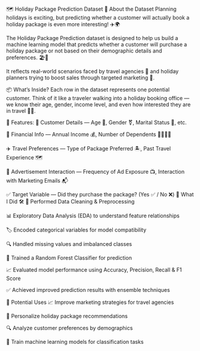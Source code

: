 🗺️ Holiday Package Prediction Dataset
📖 About the Dataset
Planning holidays is exciting, but predicting whether a customer will actually book a holiday package is even more interesting! ✈️🌍

The Holiday Package Prediction dataset is designed to help us build a machine learning model that predicts whether a customer will purchase a holiday package or not based on their demographic details and preferences. 🏖️🧳

It reflects real-world scenarios faced by travel agencies 🏢 and holiday planners trying to boost sales through targeted marketing 🎯.

📦 What’s Inside?
Each row in the dataset represents one potential customer. Think of it like a traveler walking into a holiday booking office — we know their age, gender, income level, and even how interested they are in travel 🧳✨.

📂 Features:
👤 Customer Details — Age 🎂, Gender ⚧️, Marital Status 💍, etc.

💸 Financial Info — Annual Income 💰, Number of Dependents 👨‍👩‍👧‍👦

✈️ Travel Preferences — Type of Package Preferred 🏝️, Past Travel Experience 🗺️

📢 Advertisement Interaction — Frequency of Ad Exposure 📺, Interaction with Marketing Emails 📬

✅ Target Variable — Did they purchase the package? (Yes ✅ / No ❌)
📌 What I Did 🛠️
🧹 Performed Data Cleaning & Preprocessing

📊 Exploratory Data Analysis (EDA) to understand feature relationships

🏷️ Encoded categorical variables for model compatibility

🔍 Handled missing values and imbalanced classes

🌲 Trained a Random Forest Classifier for prediction

📈 Evaluated model performance using Accuracy, Precision, Recall & F1 Score

✅ Achieved improved prediction results with ensemble techniques

🚀 Potential Uses
📈 Improve marketing strategies for travel agencies

🎨 Personalize holiday package recommendations

🔍 Analyze customer preferences by demographics

🤖 Train machine learning models for classification tasks
